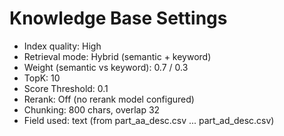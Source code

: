 # Knowledge Base Settings

- Index quality: High
- Retrieval mode: Hybrid (semantic + keyword)
- Weight (semantic vs keyword): 0.7 / 0.3
- TopK: 10
- Score Threshold: 0.1
- Rerank: Off (no rerank model configured)
- Chunking: 800 chars, overlap 32
- Field used: text (from part_aa_desc.csv ... part_ad_desc.csv)
